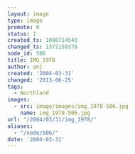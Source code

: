 ```yaml
---
layout: image
type: image
promote: 0
status: 1
created_ts: 1080714543
changed_ts: 1372159376
node_id: 506
title: IMG_1978
author: anj
created: '2004-03-31'
changed: '2013-06-25'
tags:
  - Northland
images:
  - src: image/images/img_1978-506.jpg
    name: img_1978-506.jpg
url: "/2004/03/31/img_1978/"
aliases:
  - "/node/506/"
date: '2004-03-31'
---
```


